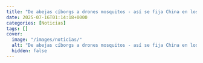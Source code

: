 ```yaml
---
title: "De abejas cíborgs a drones mosquitos - así se fija China en los insectos para ser imparable en el campo de batalla"
date: 2025-07-16T01:14:18+0000
categories: [Noticias]
tags: []
cover:
  image: "/images/noticias/"
  alt: "De abejas cíborgs a drones mosquitos - así se fija China en los insectos para ser imparable en el campo de batalla"
  hidden: false
---
```



